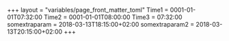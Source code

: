 +++
layout         = "variables/page_front_matter_toml"
Time1          = 0001-01-01T07:32:00
Time2          = 0001-01-01T08:00:00
Time3          = 07:32:00
somextraparam  = 2018-03-13T18:15:00+02:00
somextraparam2 = 2018-03-13T20:15:00+02:00
+++

